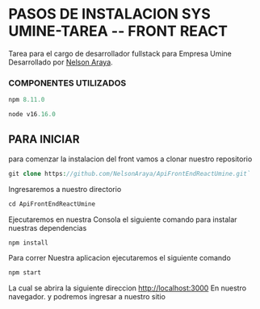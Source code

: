 # PASOS DE INSTALACION SYS UMINE-TAREA -- FRONT REACT

Tarea para el cargo de desarrollador fullstack para Empresa Umine  Desarrollado por [Nelson Araya](https://github.com/NelsonAraya).
### COMPONENTES UTILIZADOS
```php
npm 8.11.0
```
```php
node v16.16.0
```

## PARA INICIAR

para comenzar la instalacion del front vamos a clonar nuestro repositorio
```php
git clone https://github.com/NelsonAraya/ApiFrontEndReactUmine.git`
```
Ingresaremos a nuestro directorio 
```php
cd ApiFrontEndReactUmine
```
Ejecutaremos en nuestra Consola el siguiente comando para instalar nuestras dependencias
```php
npm install
```
Para correr Nuestra aplicacion ejecutaremos el siguiente comando
```php
npm start
```
La cual se abrira la siguiente direccion [http://localhost:3000](http://localhost:3000) En nuestro navegador.
y podremos ingresar a nuestro sitio
